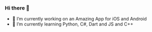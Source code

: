 ### Hi there 👋
- 🔭 I’m currently working on an Amazing App for iOS and Android
- 🌱 I’m currently learning Python, C#, Dart and JS and C++
